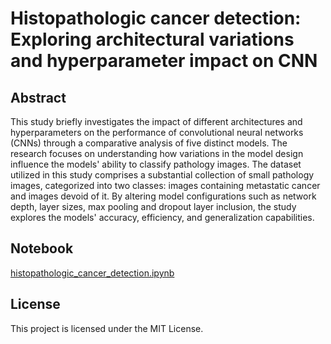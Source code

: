 # Histopathologic cancer detection: Exploring architectural variations and hyperparameter impact on CNN

## Abstract
This study briefly investigates the impact of different architectures and hyperparameters on the performance of convolutional neural networks (CNNs) through a comparative analysis of five distinct models. The research focuses on understanding how variations in the model design influence the models' ability to classify pathology images. The dataset utilized in this study comprises a substantial collection of small pathology images, categorized into two classes: images containing metastatic cancer and images devoid of it. By altering model configurations such as network depth, layer sizes, max pooling and dropout layer inclusion, the study explores the models' accuracy, efficiency, and generalization capabilities.

## Notebook
[histopathologic_cancer_detection.ipynb](histopathologic_cancer_detection.ipynb)

## License
This project is licensed under the MIT License.

